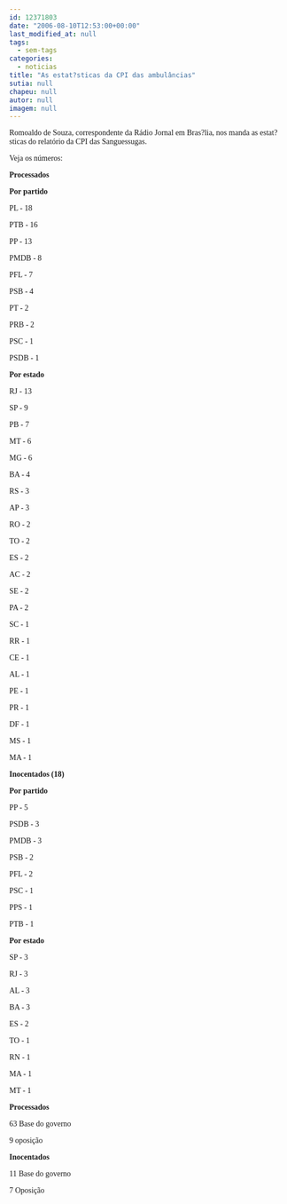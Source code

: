 ```yaml
---
id: 12371803
date: "2006-08-10T12:53:00+00:00"
last_modified_at: null
tags:
  - sem-tags
categories:
  - noticias
title: "As estat?sticas da CPI das ambulâncias"
sutia: null
chapeu: null
autor: null
imagem: null
---
```

<p><P><FONT face=Verdana>Romoaldo de Souza, correspondente da Rádio Jornal em Bras?lia, nos manda as estat?sticas do relatório da CPI das Sanguessugas.</FONT></P></p>
<p><P><FONT face=Verdana>Veja os números:</FONT></P><B></p>
<p><P><FONT face=Verdana>Processados</FONT></P></p>
<p><P><FONT face=Verdana>Por partido</FONT></B><FONT face=Verdana> </FONT></P></p>
<p><P><FONT face=Verdana>PL - 18</FONT></P></p>
<p><P><FONT face=Verdana>PTB - 16</FONT></P></p>
<p><P><FONT face=Verdana>PP - 13</FONT></P></p>
<p><P><FONT face=Verdana>PMDB - 8</FONT></P></p>
<p><P><FONT face=Verdana>PFL - 7</FONT></P></p>
<p><P><FONT face=Verdana>PSB - 4</FONT></P></p>
<p><P><FONT face=Verdana>PT - 2</FONT></P></p>
<p><P><FONT face=Verdana>PRB - 2</FONT></P></p>
<p><P><FONT face=Verdana>PSC - 1</FONT></P></p>
<p><P><FONT face=Verdana>PSDB - 1</FONT></P><B></p>
<p><P><FONT face=Verdana>Por estado</FONT></B><FONT face=Verdana> </FONT></P></p>
<p><P><FONT face=Verdana>RJ - 13</FONT></P></p>
<p><P><FONT face=Verdana>SP - 9</FONT></P></p>
<p><P><FONT face=Verdana>PB - 7</FONT></P></p>
<p><P><FONT face=Verdana>MT - 6</FONT></P></p>
<p><P><FONT face=Verdana>MG - 6</FONT></P></p>
<p><P><FONT face=Verdana>BA - 4</FONT></P></p>
<p><P><FONT face=Verdana>RS - 3</FONT></P></p>
<p><P><FONT face=Verdana>AP - 3</FONT></P></p>
<p><P><FONT face=Verdana>RO - 2</FONT></P></p>
<p><P><FONT face=Verdana>TO - 2</FONT></P></p>
<p><P><FONT face=Verdana>ES - 2</FONT></P></p>
<p><P><FONT face=Verdana>AC - 2</FONT></P></p>
<p><P><FONT face=Verdana>SE - 2</FONT></P></p>
<p><P><FONT face=Verdana>PA - 2</FONT></P></p>
<p><P><FONT face=Verdana>SC - 1</FONT></P></p>
<p><P><FONT face=Verdana>RR - 1</FONT></P></p>
<p><P><FONT face=Verdana>CE - 1</FONT></P></p>
<p><P><FONT face=Verdana>AL - 1</FONT></P></p>
<p><P><FONT face=Verdana>PE - 1</FONT></P></p>
<p><P><FONT face=Verdana>PR - 1</FONT></P></p>
<p><P><FONT face=Verdana>DF - 1</FONT></P></p>
<p><P><FONT face=Verdana>MS - 1</FONT></P></p>
<p><P><FONT face=Verdana>MA - 1</FONT></P><B></p>
<p><P><FONT face=Verdana>Inocentados (18) </FONT></P></p>
<p><P><FONT face=Verdana>Por partido</FONT></P></B></p>
<p><P><FONT face=Verdana>PP - 5</FONT></P></p>
<p><P><FONT face=Verdana>PSDB - 3</FONT></P></p>
<p><P><FONT face=Verdana>PMDB - 3</FONT></P></p>
<p><P><FONT face=Verdana>PSB - 2</FONT></P></p>
<p><P><FONT face=Verdana>PFL - 2</FONT></P></p>
<p><P><FONT face=Verdana>PSC - 1</FONT></P></p>
<p><P><FONT face=Verdana>PPS - 1</FONT></P></p>
<p><P><FONT face=Verdana>PTB - 1</FONT></P><B></p>
<p><P><FONT face=Verdana>Por estado</FONT></P></B></p>
<p><P><FONT face=Verdana>SP - 3</FONT></P></p>
<p><P><FONT face=Verdana>RJ - 3</FONT></P></p>
<p><P><FONT face=Verdana>AL - 3</FONT></P></p>
<p><P><FONT face=Verdana>BA - 3</FONT></P></p>
<p><P><FONT face=Verdana>ES - 2</FONT></P></p>
<p><P><FONT face=Verdana>TO - 1</FONT></P></p>
<p><P><FONT face=Verdana>RN - 1</FONT></P></p>
<p><P><FONT face=Verdana>MA - 1</FONT></P></p>
<p><P><FONT face=Verdana>MT - 1</FONT></P><B></p>
<p><P><FONT face=Verdana>Processados </FONT></P></B></p>
<p><P><FONT face=Verdana>63 Base do governo</FONT></P></p>
<p><P><FONT face=Verdana>9 oposição</FONT></P><B></p>
<p><P><FONT face=Verdana>Inocentados</FONT></B><FONT face=Verdana> </FONT></P></p>
<p><P><FONT face=Verdana>11 Base do governo</FONT></P></p>
<p><P><FONT face=Verdana>7 Oposição</FONT></P> </p>
